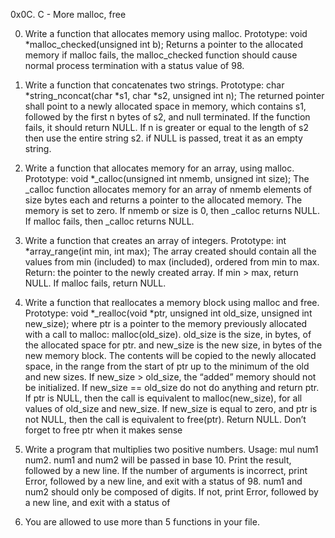 0x0C. C - More malloc, free

0. Write a function that allocates memory using malloc. Prototype: void
*malloc_checked(unsigned int b); Returns a pointer to the allocated memory if
malloc fails, the malloc_checked function should cause normal process
termination with a status value of 98.

1. Write a function that concatenates two strings. Prototype: char
*string_nconcat(char *s1, char *s2, unsigned int n); The returned pointer shall
point to a newly allocated space in memory, which contains s1, followed by the
first n bytes of s2, and null terminated. If the function fails, it should
return NULL. If n is greater or equal to the length of s2 then use the entire
string s2. if NULL is passed, treat it as an empty string.

2. Write a function that allocates memory for an array, using malloc. Prototype:
void *_calloc(unsigned int nmemb, unsigned int size); The _calloc function
allocates memory for an array of nmemb elements of size bytes each and returns a
pointer to the allocated memory. The memory is set to zero. If nmemb or size is
0, then _calloc returns NULL. If malloc fails, then _calloc returns NULL.

3. Write a function that creates an array of integers. Prototype: int
*array_range(int min, int max); The array created should contain all the values
from min (included) to max (included), ordered from min to max. Return: the
pointer to the newly created array. If min > max, return NULL. If malloc fails,
return NULL.

4. Write a function that reallocates a memory block using malloc and free.
Prototype: void *_realloc(void *ptr, unsigned int old_size, unsigned int
new_size); where ptr is a pointer to the memory previously allocated with a call
to malloc: malloc(old_size). old_size is the size, in bytes, of the allocated
space for ptr. and new_size is the new size, in bytes of the new memory block.
The contents will be copied to the newly allocated space, in the range from the
start of ptr up to the minimum of the old and new sizes. If new_size > old_size,
the “added” memory should not be initialized. If new_size == old_size do not do
anything and return ptr. If ptr is NULL, then the call is equivalent to
malloc(new_size), for all values of old_size and new_size. If new_size is equal
to zero, and ptr is not NULL, then the call is equivalent to free(ptr). Return
NULL. Don’t forget to free ptr when it makes sense

5. Write a program that multiplies two positive numbers. Usage: mul num1 num2.
num1 and num2 will be passed in base 10. Print the result, followed by a new
line. If the number of arguments is incorrect, print Error, followed by a new
line, and exit with a status of 98. num1 and num2 should only be composed of
digits. If not, print Error, followed by a new line, and exit with a status of
98. You are allowed to use more than 5 functions in your file.
